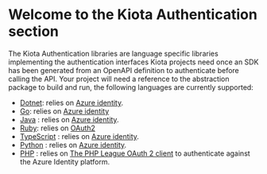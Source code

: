 # Welcome to the Kiota Authentication section

The Kiota Authentication libraries are language specific libraries implementing the authentication interfaces Kiota projects need once an SDK has been generated from an OpenAPI definition to authenticate before calling the API.
Your project will need a reference to the abstraction package to build and run, the following languages are currently supported:

- [Dotnet](https://github.com/microsoft/kiota-authentication-azure-dotnet): relies on [Azure identity](https://www.nuget.org/packages/Azure.Identity).
- [Go](https://github.com/microsoft/kiota-authentication-azure-go/): relies on [Azure identity](https://pkg.go.dev/github.com/Azure/azure-sdk-for-go/sdk/azidentity)
- [Java](https://github.com/microsoft/kiota-java/tree/main/components/authentication/azure) : relies on [Azure identity](https://docs.microsoft.com/en-us/java/api/overview/azure/identity-readme?view=azure-java-stable).
- [Ruby](https://github.com/microsoft/kiota-authentication-oauth-ruby/): relies on [OAuth2](https://rubygems.org/gems/oauth2)
- [TypeScript](https://github.com/microsoft/kiota-typescript/tree/main/packages/authentication/azure) : relies on [Azure identity](https://www.npmjs.com/package/@azure/identity).
- [Python](https://github.com/microsoft/kiota-authentication-azure-python) : relies on [Azure identity](https://pypi.org/project/azure-identity/).
- [PHP](https://github.com/microsoft/kiota-authentication-phpleague-php) : relies on [The PHP League OAuth 2 client](https://packagist.org/packages/league/oauth2-client) to authenticate against the Azure Identity platform.
